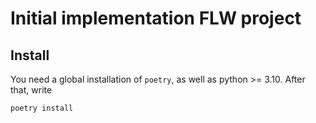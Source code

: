 # Initial implementation FLW project

## Install

You need a global installation of `poetry`, as well as python >= 3.10. After that, write

```shell
poetry install
```

